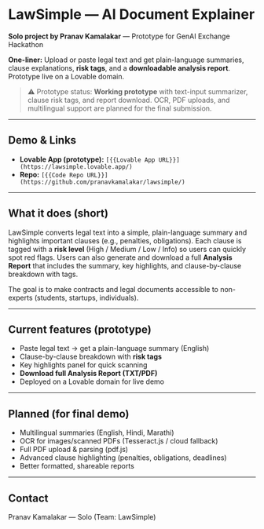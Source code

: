 # LawSimple — AI Document Explainer

**Solo project by Pranav Kamalakar** — Prototype for GenAI Exchange Hackathon

**One-liner:** Upload or paste legal text and get plain-language summaries, clause explanations, **risk tags**, and a **downloadable analysis report**. Prototype live on a Lovable domain.

> ⚠️ Prototype status: **Working prototype** with text-input summarizer, clause risk tags, and report download. OCR, PDF uploads, and multilingual support are planned for the final submission.

---

## Demo & Links
- **Lovable App (prototype):** `[{{Lovable App URL}}](https://lawsimple.lovable.app/)`    
- **Repo:** `[{{Code Repo URL}}](https://github.com/pranavkamalakar/lawsimple/)`


---

## What it does (short)
LawSimple converts legal text into a simple, plain-language summary and highlights important clauses (e.g., penalties, obligations). Each clause is tagged with a **risk level** (High / Medium / Low / Info) so users can quickly spot red flags. Users can also generate and download a full **Analysis Report** that includes the summary, key highlights, and clause-by-clause breakdown with tags.  

The goal is to make contracts and legal documents accessible to non-experts (students, startups, individuals).

---

## Current features (prototype)
- Paste legal text → get a plain-language summary (English)  
- Clause-by-clause breakdown with **risk tags**  
- Key highlights panel for quick scanning  
- **Download full Analysis Report (TXT/PDF)**  
- Deployed on a Lovable domain for live demo  

---

## Planned (for final demo)
- Multilingual summaries (English, Hindi, Marathi)  
- OCR for images/scanned PDFs (Tesseract.js / cloud fallback)  
- Full PDF upload & parsing (pdf.js)  
- Advanced clause highlighting (penalties, obligations, deadlines)  
- Better formatted, shareable reports  

---
## Contact
Pranav Kamalakar — Solo (Team: LawSimple)


